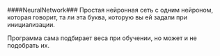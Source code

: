 ####NeuralNetwork###
Простая нейронная сеть с одним нейроном, которая говорит, та ли эта буква, которую вы ей задали при инициализации. 

Программа сама подбирает веса при обучении, но может и не подобрать их.
